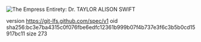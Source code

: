![The Empress Entirety: Dr. TAYLOR ALISON SWIFT](https://media.githubusercontent.com/media/FLOWEReconomics/american-py/main/%2B1%20SYNCHRO_/Unpaid%20Photographs/%2B0%20GOP%20Empress%20FIELD%20MARSHAL%2023%20Star%20TAYLOR%20ALISON%20SWIFT%20of%20the%20GOLD%20Tresses.jpg)

version https://git-lfs.github.com/spec/v1
oid sha256:bc3e7ba4315c0f076fbe6edfc12361b999b07f4b737e3f6c3b5b0cd15917bc11
size 273
